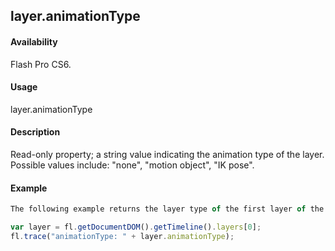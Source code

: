 ## layer.animationType

#### Availability

Flash Pro CS6.

#### Usage

layer.animationType

#### Description

Read-only property; a string value indicating the animation type of the layer. Possible values include: "none", "motion object", "IK pose".

#### Example

```javascript
The following example returns the layer type of the first layer of the root timeline:

var layer = fl.getDocumentDOM().getTimeline().layers[0];
fl.trace("animationType: " + layer.animationType);
```